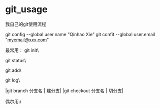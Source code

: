 # git_usage
我自己的git使用流程

git config --global user.name "Qinhao Xie"
git confit --global user.email "myemail@xxx.com"

最常用：
git init\

git status\

git add\

git log\

|git branch 分支名      | 建分支|
|git checkout 分支名    | 切分支|


偶尔用:\




